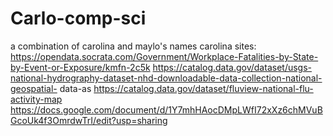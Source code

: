 # Carlo-comp-sci
a combination of carolina and maylo's names
carolina sites:
  https://opendata.socrata.com/Government/Workplace-Fatalities-by-State-by-Event-or-Exposure/kmfn-2c5k 
  https://catalog.data.gov/dataset/usgs-national-hydrography-dataset-nhd-downloadable-data-collection-national-geospatial-  data-as 
  https://catalog.data.gov/dataset/fluview-national-flu-activity-map 
  https://docs.google.com/document/d/1Y7mhHAocDMpLWfI72xXz6chMVuBGcoUk4f3OmrdwTrI/edit?usp=sharing 
